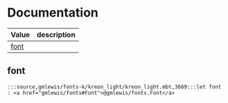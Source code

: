 # Documentation
|Value|description|
|---|---|
|[font](#font)||

## font

```moonbit
:::source,gmlewis/fonts-k/kreon_light/kreon_light.mbt,3669:::let font : <a href="gmlewis/fonts#Font">@gmlewis/fonts.Font</a>
```

